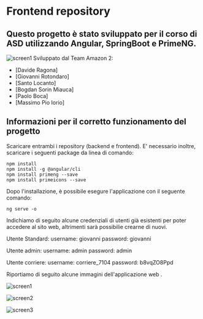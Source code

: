 # Frontend repository
## Questo progetto è stato sviluppato per il corso di ASD utilizzando Angular, SpringBoot e PrimeNG.

![screen1](https://i.ibb.co/TL2nDQY/tecno-Zone-logo.png)
Sviluppato dal Team Amazon 2:
+ [Davide Ragona]
+ [Giovanni Rotondaro]
+ [Santo Locanto]
+ [Bogdan Sorin Miauca]
+ [Paolo Boca]
+ [Massimo Pio Iorio]


## Informazioni per il corretto funzionamento del progetto
Scaricare entrambi i repository (backend e frontend).
E' necessario inoltre, scaricare i seguenti package da linea di comando:
```
npm install
npm install -g @angular/cli
npm install primeng --save
npm install primeicons --save
```

Dopo l'installazione, è possibile esegure l'applicazione con il seguente comando:
```
ng serve -o
```

Indichiamo di seguito alcune credenziali di utenti già esistenti per poter accedere al sito web, altrimenti sarà possibilie crearne di nuovi.

Utente Standard:
username: giovanni
password: giovanni

Utente admin:
username: admin
password: admin

Utente corriere:
username: corriere_7104
password: b8vqZO8Ppd


Riportiamo di seguito alcune immagini dell'applicazione web .

![screen1](https://i.ibb.co/kMy5YDH/Schermata-2022-01-28-alle-14-48-37.png)

![screen2](https://i.ibb.co/bmjtHH3/Schermata-2022-01-28-alle-14-48-53.png)

![screen3](https://i.ibb.co/4WfdcmV/Schermata-2022-01-28-alle-14-49-28.png)

